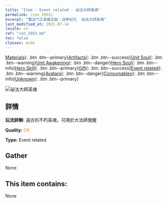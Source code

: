 ```yaml
---
title: "Item - Event related - 祕法大師英魂"
permalink: /con_2053/
excerpt: "魔法门之英雄无敌：战争纪元  祕法大師英魂"
last_modified_at: 2021-07-14
locale: cn
ref: "con_2053.md"
toc: false
classes: wide
---
```

 [Materials](/ItemsCN/){: .btn .btn--primary}[Artifacts](/ItemsCN/Artifacts/){: .btn .btn--success}[Unit Soul](/ItemsCN/UnitSoul/){: .btn .btn--warning}[Unit Awakening](/ItemsCN/UnitAwakening/){: .btn .btn--danger}[Hero Soul](/ItemsCN/HeroSoul/){: .btn .btn--info}[Hero Skill](/ItemsCN/HeroSkill/){: .btn .btn--primary}[Gift](/ItemsCN/Gift/){: .btn .btn--success}[Event related](/ItemsCN/Events/){: .btn .btn--warning}[Avatars](/ItemsCN/Avatars/){: .btn .btn--danger}[Consumables](/ItemsCN/Consumables/){: .btn .btn--info}[Unknown](/ItemsCN/Unknown/){: .btn .btn--primary}

 ![祕法大師英魂](/images/t/juexing_604.png)

## 詳情
 **玩法詳解:** 遠古的不朽英魂，可用於大法師覺醒

 **Quality:** <span style="color: #FF8C00">OK</span>

 **Type:** Event related

## Gather

  None

## This item contains:

  None

